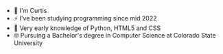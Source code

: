 - 👋 I'm Curtis
- ⚡ I've been studying programming since mid 2022
- 🌱 Very early knowledge of Python, HTML5 and CSS
- 🤓 Pursuing a Bachelor's degree in Computer Science at Colorado State University

